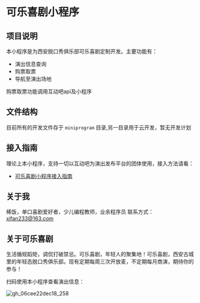 # 可乐喜剧小程序

## 项目说明

本小程序是为西安脱口秀俱乐部可乐喜剧定制开发。主要功能有：

- 演出信息查询
- 购票取票
- 导航至演出场地

购票取票功能调用互动吧api及小程序

## 文件结构

目前所有的开发文件存于 `miniprogram` 目录,另一目录用于云开发，暂无开发计划

## 接入指南

理论上本小程序，支持一切以互动吧为演出发布平台的团体使用，接入方法请看：

- [可乐喜剧小程序接入指南]()

## 关于我

稀饭，单口喜剧爱好者，少儿编程教师，业余程序员
联系方式：xifan233@163.com

## 关于可乐喜剧

 生活循规蹈矩，调侃打破禁忌。可乐喜剧，年轻人的聚集地！可乐喜剧，西安古城里的年轻态脱口秀俱乐部。现有定期每周三次开放麦，不定期每月商演，期待你的参与！

扫码使用本小程序查看演出信息：

![gh_06cee22dec18_258](https://i.loli.net/2019/11/13/EYoLfnPCJcFVwvm.jpg)